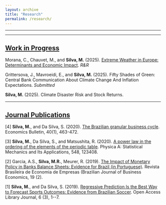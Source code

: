 ```yaml
---
layout: archive
title: "Research"
permalink: /research/
---
```


**** 

****
## <u>Work in Progress</u>

Morana, C., Chauvet, M., and **Silva, M.** (2025). [Extreme Weather in Europe: Determinants and Economic Impact](https://papers.ssrn.com/sol3/papers.cfm?abstract_id=5086307). _R&R_

Grittersova, J., Mavroeidi, E., and **Silva, M.** (2025). Fifty Shades of Green: Central Bank Communication About Climate Change And Inflation Expectations. _Submitted_

**Silva, M.** (2025). Climate Disaster Risk and Stock Returns.

**** 
## <u>Journal Publications</u>

[4] **Silva, M.**, and Da Silva, S. (2020). [The Brazilian granular business cycle](http://www.accessecon.com/Pubs/EB/2020/Volume40/EB-20-V40-I1-P40.pdf). Economics Bulletin, 40(1), 463-472. 

[3] **Silva, M.**, Da Silva, S., and Matsushita, R. (2020). [A power law in the ordering of the elements of the periodic table](https://www.sciencedirect.com/science/article/pii/S0378437119319041). Physica A: Statistical Mechanics and Its Applications, 548, 123408.

[2] Garcia, A.S., **Silva, M.R.**, Meurer, R. (2019). [The Impact of Monetary Policy in Banks Balance Sheets: Evidence for Brazil (in Portuguese)](https://portalrevistas.ucb.br/index.php/rbee/article/view/10934). Revista Brasileira de Economia de Empresas (Brazilian Journal of Business Economics, 19 (2).

[1] **Silva, M.**, and Da Silva, S. (2019). [Regressive Prediction Is the Best Way to Forecast Sports Outcomes: Evidence from Brazilian Soccer](https://www.scirp.org/journal/paperinformation?paperid=90954). Open Access Library Journal, 6 (3), 1--7.




